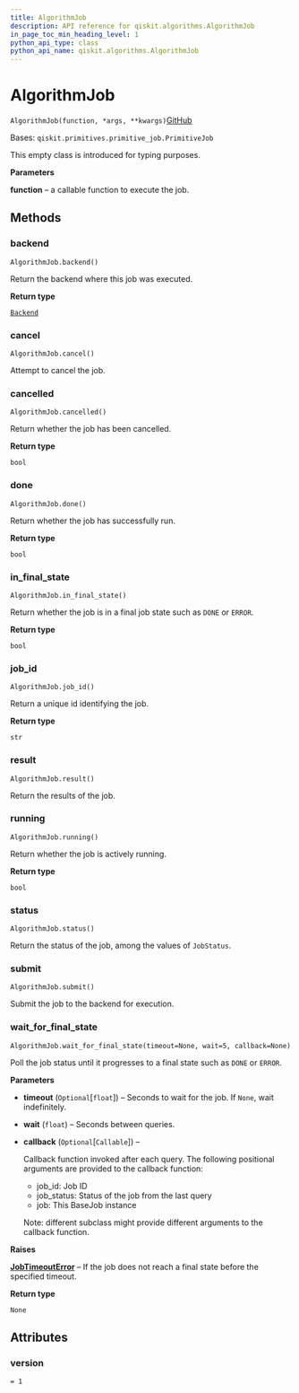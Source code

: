 ```yaml
---
title: AlgorithmJob
description: API reference for qiskit.algorithms.AlgorithmJob
in_page_toc_min_heading_level: 1
python_api_type: class
python_api_name: qiskit.algorithms.AlgorithmJob
---
```


# AlgorithmJob

<span id="qiskit.algorithms.AlgorithmJob" />

`AlgorithmJob(function, *args, **kwargs)`[GitHub](https://github.com/qiskit/qiskit/tree/stable/0.40/qiskit/algorithms/algorithm_job.py "view source code")

Bases: `qiskit.primitives.primitive_job.PrimitiveJob`

This empty class is introduced for typing purposes.

**Parameters**

**function** – a callable function to execute the job.

## Methods

### backend

<span id="qiskit.algorithms.AlgorithmJob.backend" />

`AlgorithmJob.backend()`

Return the backend where this job was executed.

**Return type**

[`Backend`](qiskit.providers.Backend "qiskit.providers.backend.Backend")

### cancel

<span id="qiskit.algorithms.AlgorithmJob.cancel" />

`AlgorithmJob.cancel()`

Attempt to cancel the job.

### cancelled

<span id="qiskit.algorithms.AlgorithmJob.cancelled" />

`AlgorithmJob.cancelled()`

Return whether the job has been cancelled.

**Return type**

`bool`

### done

<span id="qiskit.algorithms.AlgorithmJob.done" />

`AlgorithmJob.done()`

Return whether the job has successfully run.

**Return type**

`bool`

### in\_final\_state

<span id="qiskit.algorithms.AlgorithmJob.in_final_state" />

`AlgorithmJob.in_final_state()`

Return whether the job is in a final job state such as `DONE` or `ERROR`.

**Return type**

`bool`

### job\_id

<span id="qiskit.algorithms.AlgorithmJob.job_id" />

`AlgorithmJob.job_id()`

Return a unique id identifying the job.

**Return type**

`str`

### result

<span id="qiskit.algorithms.AlgorithmJob.result" />

`AlgorithmJob.result()`

Return the results of the job.

### running

<span id="qiskit.algorithms.AlgorithmJob.running" />

`AlgorithmJob.running()`

Return whether the job is actively running.

**Return type**

`bool`

### status

<span id="qiskit.algorithms.AlgorithmJob.status" />

`AlgorithmJob.status()`

Return the status of the job, among the values of `JobStatus`.

### submit

<span id="qiskit.algorithms.AlgorithmJob.submit" />

`AlgorithmJob.submit()`

Submit the job to the backend for execution.

### wait\_for\_final\_state

<span id="qiskit.algorithms.AlgorithmJob.wait_for_final_state" />

`AlgorithmJob.wait_for_final_state(timeout=None, wait=5, callback=None)`

Poll the job status until it progresses to a final state such as `DONE` or `ERROR`.

**Parameters**

*   **timeout** (`Optional`\[`float`]) – Seconds to wait for the job. If `None`, wait indefinitely.

*   **wait** (`float`) – Seconds between queries.

*   **callback** (`Optional`\[`Callable`]) –

    Callback function invoked after each query. The following positional arguments are provided to the callback function:

    *   job\_id: Job ID
    *   job\_status: Status of the job from the last query
    *   job: This BaseJob instance

    Note: different subclass might provide different arguments to the callback function.

**Raises**

[**JobTimeoutError**](qiskit.providers.JobTimeoutError "qiskit.providers.JobTimeoutError") – If the job does not reach a final state before the specified timeout.

**Return type**

`None`

## Attributes

<span id="qiskit.algorithms.AlgorithmJob.version" />

### version

`= 1`

